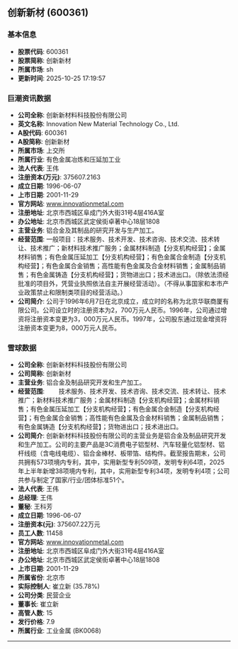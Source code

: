 ## 创新新材 (600361)

### 基本信息

- **股票代码**: 600361
- **股票简称**: 创新新材
- **所属市场**: sh
- **更新时间**: 2025-10-25 17:19:57

### 巨潮资讯数据

- **公司全称**: 创新新材料科技股份有限公司
- **英文名称**: Innovation New Material Technology Co., Ltd.
- **A股代码**: 600361
- **A股简称**: 创新新材
- **所属市场**: 上交所
- **所属行业**: 有色金属冶炼和压延加工业
- **法人代表**: 王伟
- **注册资本(万元)**: 375607.2163
- **成立日期**: 1996-06-07
- **上市日期**: 2001-11-29
- **官方网站**: www.innovationmetal.com
- **注册地址**: 北京市西城区阜成门外大街31号4层416A室
- **办公地址**: 北京市西城区武定侯街卓著中心18层1808
- **主营业务**: 铝合金及其制品的研究开发与生产加工。
- **经营范围**: 一般项目：技术服务、技术开发、技术咨询、技术交流、技术转让、技术推广；新材料技术推广服务；金属材料制造【分支机构经营】；金属材料销售；有色金属压延加工【分支机构经营】；有色金属合金制造【分支机构经营】；有色金属合金销售；高性能有色金属及合金材料销售；金属制品销售；有色金属铸造【分支机构经营】；货物进出口；技术进出口。（除依法须经批准的项目外，凭营业执照依法自主开展经营活动）。（不得从事国家和本市产业政策禁止和限制类项目的经营活动。）
- **公司简介**: 公司于1996年6月7日在北京成立，成立时的名称为北京华联商厦有限公司。公司设立时的注册资本为2，700万元人民币。1996年，公司通过增资将注册资本变更为3，000万元人民币。1997年，公司股东通过现金增资将注册资本变更为8，000万元人民币。

### 雪球数据

- **公司全称**: 创新新材料科技股份有限公司
- **公司简称**: 创新新材
- **主营业务**: 铝合金及制品研究开发和生产加工。
- **经营范围**: 　　技术服务、技术开发、技术咨询、技术交流、技术转让、技术推广；新材料技术推广服务；金属材料制造【分支机构经营】；金属材料销售；有色金属压延加工【分支机构经营】；有色金属合金制造【分支机构经营】；有色金属合金销售；高性能有色金属及合金材料销售；金属制品销售；有色金属铸造【分支机构经营】；货物进出口；技术进出口。
- **公司简介**: 创新新材料科技股份有限公司的主营业务是铝合金及制品研究开发和生产加工。公司的主要产品是3C消费电子铝型材、汽车轻量化铝型材、铝杆线缆（含电线电缆）、铝合金棒材、板带箔、结构件。截至报告期末，公司共拥有573项境内专利，其中，实用新型专利509项，发明专利64项，2025年上半年新增38项境内专利，其中，实用新型专利34项，发明专利4项；公司共参与制定了国家/行业/团体标准51个。
- **法人代表**: 王伟
- **总经理**: 王伟
- **董秘**: 王科芳
- **成立日期**: 1996-06-07
- **注册资本(元)**: 375607.22万元
- **员工人数**: 11458
- **官方网站**: www.innovationmetal.com
- **注册地址**: 北京市西城区阜成门外大街31号4层416A室
- **办公地址**: 北京市西城区武定侯街卓著中心18层1808
- **上市日期**: 2001-11-29
- **所属省份**: 北京市
- **实际控制人**: 崔立新 (35.78%)
- **公司分类**: 民营企业
- **董事长**: 崔立新
- **高管人数**: 15
- **发行价格**: 7.9
- **所属行业**: 工业金属 (BK0068)

---
